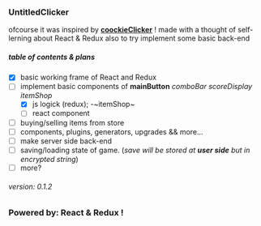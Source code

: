 ### UntitledClicker

ofcourse it was inspired by [__coockieClicker__](https://orteil.dashnet.org/cookieclicker/) !
made with a thought of self-lerning about React & Redux also to try implement some basic back-end

##### table of contents & plans

- [X] basic working frame of React and Redux
- [ ] implement basic components of __mainButton__ *comboBar* *scoreDisplay* *itemShop*
    - [x] js logick (redux); -~itemShop~
    - [ ] react component
- [ ] buying/selling items from store
- [ ] components, plugins, generators, upgrades && more...
- [ ] make server side back-end
- [ ] saving/loading state of game. (*save will be stored at __user side__ but in encrypted string*)
- [ ] more?

###### version: 0.1.2

### Powered by: React & Redux !